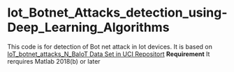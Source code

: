 # Iot_Botnet_Attacks_detection_using-Deep_Learning_Algorithms

This code is for detection of Bot net attack in Iot devices. It is based on  [IoT_botnet_attacks_N_BaIoT Data Set in UCI Repositort](http://archive.ics.uci.edu/ml/datasets/detection_of_IoT_botnet_attacks_N_BaIoT#)
**Requirement**
It rerquires Matlab 2018(b) or later

